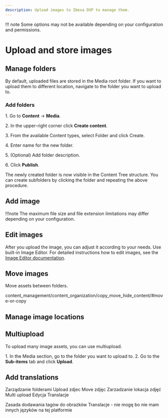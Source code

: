 ```yaml
---
description: Upload images to Ibexa DXP to manage them.
---
```


!!! note
    Some options may not be available depending on your configuration and permissions.


# Upload and store images



## Manage folders

By default, uploaded files are stored in the Media root folder.
If you want to upload them to different location, navigate to the folder you want to upload to.

### Add folders

1\. Go to **Content** -> **Media**.

2\. In the upper-right corner click **Create content**.

3\. From the available Content types, select Folder and click Create.

4\. Enter name for the new folder.

5\. (Optional) Add folder description.

6\. Click **Publish**.

The newly created folder is now visible in the Content Tree structure.
You can create subfolders by clicking the folder and repeating the above procedure.

## Add image



!!!note 
    The maximum file size and file extension limitations may differ depending on your configuration.


## Edit images

After you upload the image, you can adjust it according to your needs. Use built-in Image Editor.
For detailed instructions how to edit images, see the [Image Editor documentation](content_management/edit_images/).

## Move images

Move assets between folders.

content_management/content_organization/copy_move_hide_content/#move-or-copy

## Manage image locations

## Multiupload

To upload many image assets, you can use multiupload.

1\. In the Media section, go to the folder you want to upload to.
2\. Go to the **Sub-items** tab and click **Upload**.

## Add translations

Zarządzanie folderami
Upload zdjec
Move zdjęc
Zarzadzanie lokacja zdjęć
Multi upload
Edycja
Translacje

Zasada dodawania tagów do obrazków
Translacje - nie mogę bo nie mam innych języków na tej platformie